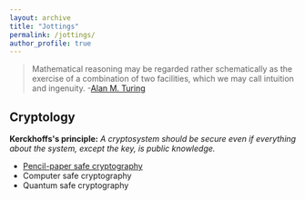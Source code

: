 ```yaml
---
layout: archive
title: "Jottings"
permalink: /jottings/
author_profile: true
---
```


> Mathematical reasoning may be regarded rather schematically as the exercise of a combination of two facilities, which we may call intuition and ingenuity. 
> -[Alan M. Turing](https://en.wikiquote.org/wiki/Alan_Turing)

## Cryptology

**Kerckhoffs's principle:** *A cryptosystem should be secure even if everything about the system, except the key, is public knowledge.*

- [Pencil-paper safe cryptography](https://gkorpal.github.io/pencil)
- Computer safe cryptography
- Quantum safe cryptography
